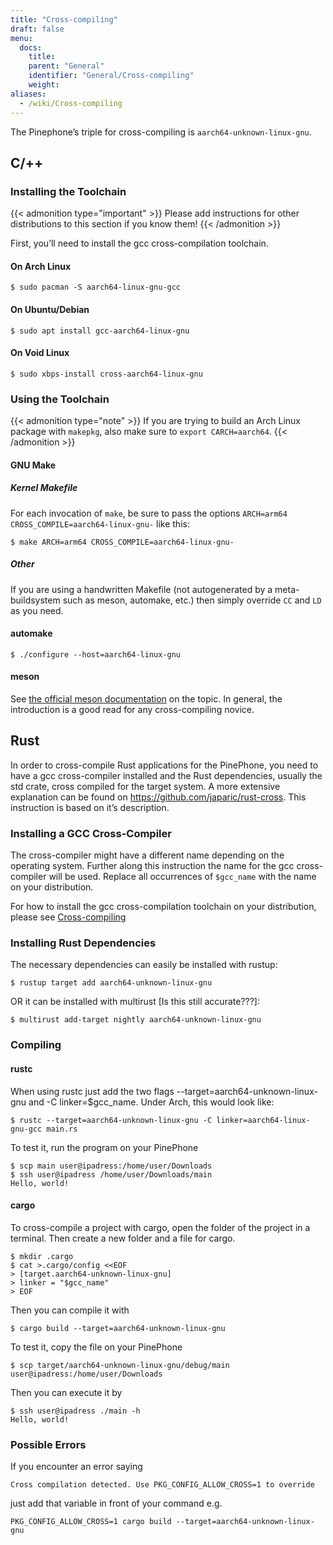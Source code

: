 ```yaml
---
title: "Cross-compiling"
draft: false
menu:
  docs:
    title:
    parent: "General"
    identifier: "General/Cross-compiling"
    weight:
aliases:
  - /wiki/Cross-compiling
---
```


The Pinephone’s triple for cross-compiling is `aarch64-unknown-linux-gnu`.

## C/++

### Installing the Toolchain

{{< admonition type="important" >}}
 Please add instructions for other distributions to this section if you know them!
{{< /admonition >}}

First, you’ll need to install the gcc cross-compilation toolchain.

#### On Arch Linux

```Shell
$ sudo pacman -S aarch64-linux-gnu-gcc
```

#### On Ubuntu/Debian

```Shell
$ sudo apt install gcc-aarch64-linux-gnu
```

#### On Void Linux

```Shell
$ sudo xbps-install cross-aarch64-linux-gnu
```

### Using the Toolchain

{{< admonition type="note" >}}
If you are trying to build an Arch Linux package with `makepkg`, also make sure to `export CARCH=aarch64`.
{{< /admonition >}}

#### GNU Make

##### Kernel Makefile

For each invocation of `make`, be sure to pass the options `ARCH=arm64 CROSS_COMPILE=aarch64-linux-gnu-` like this:

```Shell
$ make ARCH=arm64 CROSS_COMPILE=aarch64-linux-gnu-
```

##### Other

If you are using a handwritten Makefile (not autogenerated by a meta-buildsystem such as meson, automake, etc.) then simply override `CC` and `LD` as you need.

#### automake

```Shell
$ ./configure --host=aarch64-linux-gnu
```

#### meson

See [the official meson documentation](https://mesonbuild.com/Cross-compilation.html) on the topic. In general, the introduction is a good read for any cross-compiling novice.

## Rust

In order to cross-compile Rust applications for the PinePhone, you need to have a gcc cross-compiler installed and the Rust dependencies, usually the std crate, cross compiled for the target system. A more extensive explanation can be found on https://github.com/japaric/rust-cross. This instruction is based on it’s description.

### Installing a GCC Cross-Compiler

The cross-compiler might have a different name depending on the operating system. Further along this instruction the name for the gcc cross-compiler will be used. Replace all occurrences of `$gcc_name` with the name on your distribution.

For how to install the gcc cross-compilation toolchain on your distribution, please see [Cross-compiling](/documentation/General/Cross-compiling#installing_the_toolchain)

### Installing Rust Dependencies

The necessary dependencies can easily be installed with rustup:

```Shell
$ rustup target add aarch64-unknown-linux-gnu
```

OR it can be installed with multirust [Is this still accurate???]:

```Shell
$ multirust add-target nightly aarch64-unknown-linux-gnu
```

### Compiling

#### rustc

When using rustc just add the two flags --target=aarch64-unknown-linux-gnu and -C linker=$gcc_name. Under Arch, this would look like:

```Shell
$ rustc --target=aarch64-unknown-linux-gnu -C linker=aarch64-linux-gnu-gcc main.rs
```

To test it, run the program on your PinePhone

```Shell
$ scp main user@ipadress:/home/user/Downloads
$ ssh user@ipadress /home/user/Downloads/main
Hello, world!
```

#### cargo

To cross-compile a project with cargo, open the folder of the project in a terminal. Then create a new folder and a file for cargo.

```Shell
$ mkdir .cargo
$ cat >.cargo/config <<EOF
> [target.aarch64-unknown-linux-gnu]
> linker = "$gcc_name"
> EOF
```

Then you can compile it with

```Shell
$ cargo build --target=aarch64-unknown-linux-gnu
```

To test it, copy the file on your PinePhone

```Shell
$ scp target/aarch64-unknown-linux-gnu/debug/main user@ipadress:/home/user/Downloads
```

Then you can execute it by

```Shell
$ ssh user@ipadress ./main -h
Hello, world!
```

### Possible Errors

If you encounter an error saying

    Cross compilation detected. Use PKG_CONFIG_ALLOW_CROSS=1 to override

just add that variable in front of your command e.g.

    PKG_CONFIG_ALLOW_CROSS=1 cargo build --target=aarch64-unknown-linux-gnu
